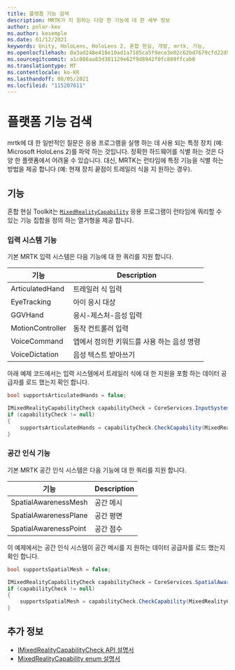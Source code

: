 ```yaml
---
title: 플랫폼 기능 검색
description: MRTK가 지 원하는 다양 한 기능에 대 한 세부 정보
author: polar-kev
ms.author: kesemple
ms.date: 01/12/2021
keywords: Unity, HoloLens, HoloLens 2, 혼합 현실, 개발, mrtk, 기능,
ms.openlocfilehash: 0a3ad248e418e10ad1a7105ca5f9ece3e02c62bd7679cfd22d9c4396016d09a7
ms.sourcegitcommit: a1c086aa83d381129e62f9d8942f0fc889ffcab0
ms.translationtype: MT
ms.contentlocale: ko-KR
ms.lasthandoff: 08/05/2021
ms.locfileid: "115207611"
---
```

# <a name="detecting-platform-capabilities"></a>플랫폼 기능 검색

mrtk에 대 한 일반적인 질문은 응용 프로그램을 실행 하는 데 사용 되는 특정 장치 (예: Microsoft HoloLens 2)를 파악 하는 것입니다. 정확한 하드웨어를 식별 하는 것은 다양 한 플랫폼에서 어려울 수 있습니다. 대신, MRTK는 런타임에 특정 기능을 식별 하는 방법을 제공 합니다 (예: 현재 장치 끝점이 트레일러 식을 지 원하는 경우).

## <a name="capabilities"></a>기능

혼합 현실 Toolkit는 [`MixedRealityCapability`](xref:Microsoft.MixedReality.Toolkit.MixedRealityCapability) 응용 프로그램이 런타임에 쿼리할 수 있는 기능 집합을 정의 하는 열거형을 제공 합니다.

### <a name="input-system-capabilities"></a>입력 시스템 기능

기본 MRTK 입력 시스템은 다음 기능에 대 한 쿼리를 지원 합니다.

| 기능 | Description |
|---|---|
| ArticulatedHand | 트레일러 식 입력 |
| EyeTracking | 아이 응시 대상 |
| GGVHand | 응시-제스처-음성 입력 |
| MotionController | 동작 컨트롤러 입력 |
| VoiceCommand | 앱에서 정의한 키워드를 사용 하는 음성 명령 |
| VoiceDictation | 음성 텍스트 받아쓰기 |

아래 예제 코드에서는 입력 시스템에서 트레일러 식에 대 한 지원을 포함 하는 데이터 공급자를 로드 했는지 확인 합니다.

```c#
bool supportsArticulatedHands = false;

IMixedRealityCapabilityCheck capabilityCheck = CoreServices.InputSystem as IMixedRealityCapabilityCheck;
if (capabilityCheck != null)
{
    supportsArticulatedHands = capabilityCheck.CheckCapability(MixedRealityCapability.ArticulatedHand);
}
```

### <a name="spatial-awareness-capabilities"></a>공간 인식 기능

기본 MRTK 공간 인식 시스템은 다음 기능에 대 한 쿼리를 지원 합니다.

| 기능 | Description |
|---|---|
| SpatialAwarenessMesh | 공간 메시 |
| SpatialAwarenessPlane | 공간 평면 |
| SpatialAwarenessPoint | 공간 점수 |

이 예제에서는 공간 인식 시스템이 공간 메시를 지 원하는 데이터 공급자를 로드 했는지 확인 합니다.

```c#
bool supportsSpatialMesh = false;

IMixedRealityCapabilityCheck capabilityCheck = CoreServices.SpatialAwarenessSystem as IMixedRealityCapabilityCheck;
if (capabilityCheck != null)
{
    supportsSpatialMesh = capabilityCheck.CheckCapability(MixedRealityCapability.SpatialAwarenessMesh);
}
```

## <a name="see-also"></a>추가 정보

- [IMixedRealityCapabilityCheck API 설명서](xref:Microsoft.MixedReality.Toolkit.IMixedRealityCapabilityCheck)
- [MixedRealityCapability enum 설명서](xref:Microsoft.MixedReality.Toolkit.MixedRealityCapability)
